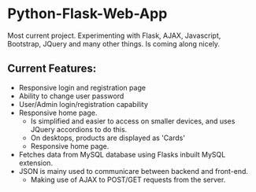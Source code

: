 # Python-Flask-Web-App
Most current project. Experimenting with Flask, AJAX, Javascript, Bootstrap, JQuery and many other things. Is coming along nicely.

## Current Features:
- Responsive login and registration page
- Ability to change user password
- User/Admin login/registration capability
- Responsive home page. 
  - Is simplified and easier to access on smaller devices, and uses JQuery accordions to do this.
  - On desktops, products are displayed as 'Cards'
  - Responsive home page. 
- Fetches data from MySQL database using Flasks inbuilt MySQL extension.
- JSON is mainy used to communicare between backend and front-end.
  - Making use of AJAX to POST/GET requests from the server.
